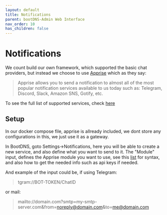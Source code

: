 ```yaml
---
layout: default
title: Notifications
parent: bootDNS-Admin Web Interface
nav_order: 10
has_children: false
---
```


# Notifications

We count build our own framework, which supported the basic chat providers, but instead we choose to use [Apprise](https://github.com/caronc/apprise) which as they say:
> Apprise allows you to send a notification to almost all of the most popular notification services available to us today such as: Telegram, Discord, Slack, Amazon SNS, Gotify, etc.

To see the full list of supported services, check [here](https://github.com/caronc/apprise#productivity-based-notifications)

## Setup
In our docker compose file, apprise is allready included, we dont store any configurations in this, we just use it as a gateway.

In BootDNS, goto Settings->Notifications, here you will be able to create a new service, and also define what you want to send to it. 
The "Module" input, defines the Apprise module you want to use, see this [list](https://github.com/caronc/apprise#productivity-based-notifications) for syntax, and also how to get the needed info such as api keys if needed.

And example of the input could be, if using Telegram:
> tgram://BOT-TOKEN/ChatID

or mail:
> mailto://domain.com?smtp=my-smtp-server.com&from=noreply@domain.com&to=me@domain.com
